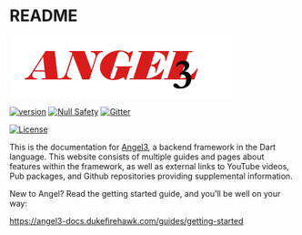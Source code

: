 # README
[![Angel 3 Framework](./logo3.png)](https://github.com/dukefirehawk/angel)

<!--- (https://angel-dart.dev) -->
[![version](https://img.shields.io/badge/pub-v4.0.0-brightgreen)](https://pub.dartlang.org/packages/framework)
[![Null Safety](https://img.shields.io/badge/null-safety-brightgreen)](https://dart.dev/null-safety)
[![Gitter](https://img.shields.io/gitter/room/nwjs/nw.js.svg)](https://gitter.im/angel_dart/discussion)

[![License](https://img.shields.io/github/license/dukefirehawk/angel)](https://github.com/dukefirehawk/angel/LICENSE)


This is the documentation for [Angel3](https://github.com/dukefirehawk), a backend framework in the Dart language.
This website consists of multiple guides and pages about features within the framework, as well
as external links to YouTube videos, Pub packages, and Github repositories providing supplemental information.

New to Angel? Read the getting started guide, and you'll be well on your way:

https://angel3-docs.dukefirehawk.com/guides/getting-started
